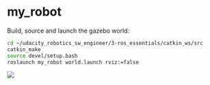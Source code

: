 # my_robot

Build, source and launch the gazebo world:
```sh
cd ~/udacity_robotics_sw_engineer/3-ros_essentials/catkin_ws/src
catkin_make
source devel/setup.bash
roslaunch my_robot world.launch rviz:=false
```

![](images/my_robot.png)
